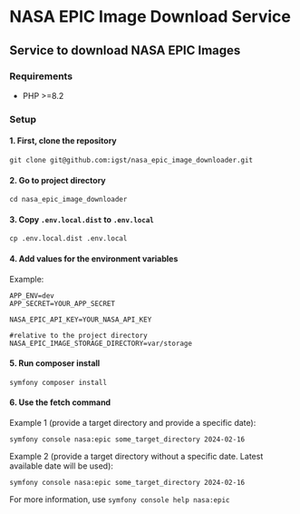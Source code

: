 # NASA EPIC Image Download Service
## Service to download NASA EPIC Images

### Requirements 
 * PHP >=8.2

### Setup

#### 1. First, clone the repository
`git clone git@github.com:igst/nasa_epic_image_downloader.git`

#### 2. Go to project directory
`cd nasa_epic_image_downloader`

#### 3. Copy `.env.local.dist` to `.env.local`

`cp .env.local.dist .env.local`

#### 4. Add values for the environment variables

Example:


```
APP_ENV=dev
APP_SECRET=YOUR_APP_SECRET

NASA_EPIC_API_KEY=YOUR_NASA_API_KEY

#relative to the project directory
NASA_EPIC_IMAGE_STORAGE_DIRECTORY=var/storage
```

#### 5. Run composer install

`symfony composer install`

#### 6. Use the fetch command

Example 1 (provide a target directory and provide a specific date):

`symfony console nasa:epic some_target_directory 2024-02-16`

Example 2 (provide a target directory without a specific date. Latest available date will be used):

`symfony console nasa:epic some_target_directory 2024-02-16`

For more information, use `symfony console help nasa:epic`
